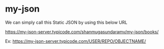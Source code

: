 # my-json

We can simply call this Static JSON by using this below URL

https://my-json-server.typicode.com/shanmugasundaramv/my-json/books/

Ex: https://my-json-server.typicode.com/USER/REPO/OBJECTNAME/
